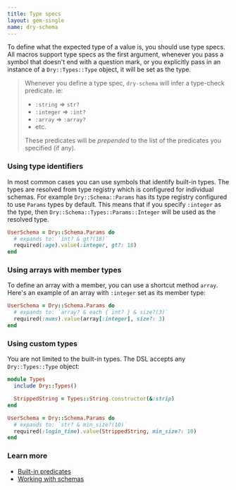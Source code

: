 ```yaml
---
title: Type specs
layout: gem-single
name: dry-schema
---
```


To define what the expected type of a value is, you should use type specs. All macros support type specs as the first argument, whenever you pass a symbol that doesn't end with a question mark, or you explicitly pass in an instance of a `Dry::Types::Type` object, it will be set as the type.

> Whenever you define a type spec, `dry-schema` will infer a type-check predicate. ie:
> * `:string` => `str?`
> * `:integer` => `:int?`
> * `:array` => `:array?`
> * etc.
>
> These predicates will be *prepended* to the list of the predicates you specified (if any).

### Using type identifiers

In most common cases you can use symbols that identify built-in types. The types are resolved from type registry which is configured for individual schemas. For example `Dry::Schema::Params` has its type registry configured to use `Params` types by default. This means that if you specify `:integer` as the type, then `Dry::Schema::Types::Params::Integer` will be used as the resolved type.

```ruby
UserSchema = Dry::Schema.Params do
  # expands to: `int? & gt?(18)`
  required(:age).value(:integer, gt?: 18)
end
```

### Using arrays with member types

To define an array with a member, you can use a shortcut method `array`. Here's an example of an array with `:integer` set as its member type:

``` ruby
UserSchema = Dry::Schema.Params do
  # expands to: `array? & each { int? } & size?(3)`
  required(:nums).value(array[:integer], size?: 3)
end
```

### Using custom types

You are not limited to the built-in types. The DSL accepts any `Dry::Types::Type` object:

```ruby
module Types
  include Dry::Types()

  StrippedString = Types::String.constructor(&:strip)
end

UserSchema = Dry::Schema.Params do
  # expands to: `str? & min_size?(10)`
  required(:login_time).value(StrippedString, min_size?: 10)
end
```

### Learn more

- [Built-in predicates](docs::basics/built-in-predicates)
- [Working with schemas](docs::basics/working-with-schemas)
